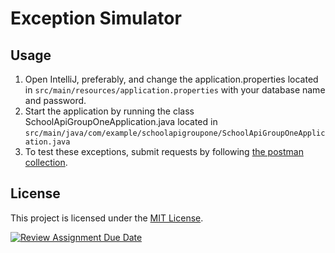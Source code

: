 # Exception Simulator

## Usage

1. Open IntelliJ, preferably, and change the application.properties located in `src/main/resources/application.properties` with your database name and password.
2. Start the application by running the class SchoolApiGroupOneApplication.java located in `src/main/java/com/example/schoolapigroupone/SchoolApiGroupOneApplication.java` 
3. To test these exceptions, submit requests by following [the postman collection]("https://....").

## License

This project is licensed under the [MIT License](LICENSE.md).


[![Review Assignment Due Date](https://classroom.github.com/assets/deadline-readme-button-24ddc0f5d75046c5622901739e7c5dd533143b0c8e959d652212380cedb1ea36.svg)](https://classroom.github.com/a/wTBA-Etm)

